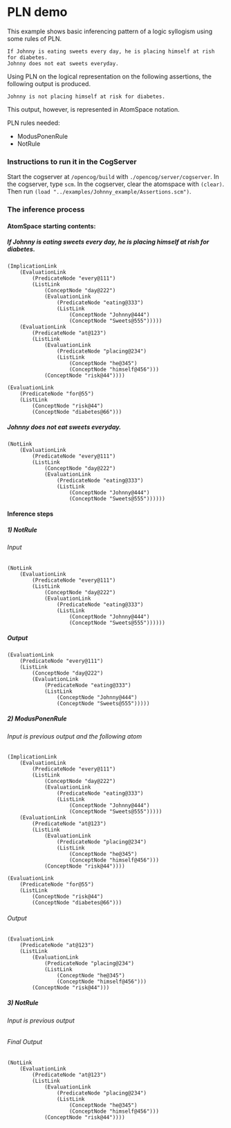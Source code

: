 PLN demo
=========

This example shows basic inferencing pattern of a logic syllogism using some rules of PLN.

```
If Johnny is eating sweets every day, he is placing himself at rish for diabetes.
Johnny does not eat sweets everyday.
```

Using PLN on the logical representation on the following assertions, the following output is produced.


```
Johnny is not placing himself at risk for diabetes.
```

This output, however, is represented in AtomSpace notation.


PLN rules needed:

- ModusPonenRule
- NotRule

### Instructions to run it in the CogServer

Start the cogserver at ```/opencog/build``` with ```./opencog/server/cogserver```.
In the cogserver, type ```scm```.
In the cogserver, clear the atomspace with ```(clear)```.
Then run ```(load "../examples/Johnny_example/Assertions.scm")```.

### The inference process

#### AtomSpace starting contents:

##### If Johnny is eating sweets every day, he is placing himself at rish for diabetes.
```
(ImplicationLink
	(EvaluationLink
		(PredicateNode "every@111")
        (ListLink
			(ConceptNode "day@222")
			(EvaluationLink
				(PredicateNode "eating@333")
				(ListLink
					(ConceptNode "Johnny@444")
					(ConceptNode "Sweets@555")))))
	(EvaluationLink
		(PredicateNode "at@123")
		(ListLink
			(EvaluationLink
				(PredicateNode "placing@234")
				(ListLink
					(ConceptNode "he@345")
					(ConceptNode "himself@456")))
			(ConceptNode "risk@44"))))

(EvaluationLink
	(PredicateNode "for@55")
	(ListLink
		(ConceptNode "risk@44")
		(ConceptNode "diabetes@66")))
```
##### Johnny does not eat sweets everyday.
```
(NotLink
	(EvaluationLink
		(PredicateNode "every@111")
        (ListLink
			(ConceptNode "day@222")
			(EvaluationLink
				(PredicateNode "eating@333")
				(ListLink
					(ConceptNode "Johnny@444")
					(ConceptNode "Sweets@555"))))))
```

#### Inference steps

##### 1) NotRule

###### Input
```
(NotLink
	(EvaluationLink
		(PredicateNode "every@111")
        (ListLink
			(ConceptNode "day@222")
			(EvaluationLink
				(PredicateNode "eating@333")
				(ListLink
					(ConceptNode "Johnny@444")
					(ConceptNode "Sweets@555"))))))
```

##### Output
```
(EvaluationLink
	(PredicateNode "every@111")
    (ListLink
		(ConceptNode "day@222")
		(EvaluationLink
			(PredicateNode "eating@333")
			(ListLink
				(ConceptNode "Johnny@444")
				(ConceptNode "Sweets@555")))))
```

##### 2) ModusPonenRule

###### Input is previous output and the following atom
```
(ImplicationLink
	(EvaluationLink
		(PredicateNode "every@111")
        (ListLink
			(ConceptNode "day@222")
			(EvaluationLink
				(PredicateNode "eating@333")
				(ListLink
					(ConceptNode "Johnny@444")
					(ConceptNode "Sweets@555")))))
	(EvaluationLink
		(PredicateNode "at@123")
		(ListLink
			(EvaluationLink
				(PredicateNode "placing@234")
				(ListLink
					(ConceptNode "he@345")
					(ConceptNode "himself@456")))
			(ConceptNode "risk@44"))))

(EvaluationLink
	(PredicateNode "for@55")
	(ListLink
		(ConceptNode "risk@44")
		(ConceptNode "diabetes@66")))
```
 
###### Output
```
(EvaluationLink
	(PredicateNode "at@123")
	(ListLink
		(EvaluationLink
			(PredicateNode "placing@234")
			(ListLink
				(ConceptNode "he@345")
				(ConceptNode "himself@456")))
		(ConceptNode "risk@44")))
```

##### 3) NotRule

###### Input is previous output

###### Final Output
```
(NotLink
	(EvaluationLink
		(PredicateNode "at@123")
		(ListLink
			(EvaluationLink
				(PredicateNode "placing@234")
				(ListLink
					(ConceptNode "he@345")
					(ConceptNode "himself@456")))
			(ConceptNode "risk@44"))))

```

